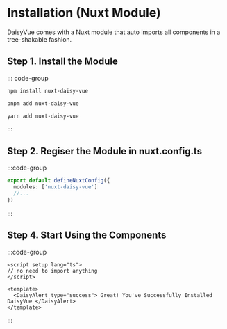 # Installation (Nuxt Module)

DaisyVue comes with a Nuxt module that auto imports all components in a tree-shakable fashion.

## Step 1. Install the Module

::: code-group

```bash [npm]
npm install nuxt-daisy-vue
```

```bash [pnpm]
pnpm add nuxt-daisy-vue
```

```bash [yarn]
yarn add nuxt-daisy-vue
```

:::

## Step 2. Regiser the Module in nuxt.config.ts

:::code-group

```ts [nuxt.config.ts]
export default defineNuxtConfig({
  modules: ['nuxt-daisy-vue']
  //...
})
```

:::

## Step 4. Start Using the Components

:::code-group

```vue [App.vue]
<script setup lang="ts">
// no need to import anything
</script>

<template>
  <DaisyAlert type="success"> Great! You've Successfully Installed DaisyVue </DaisyAlert>
</template>
```

:::
